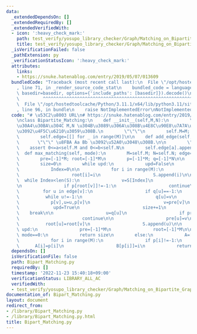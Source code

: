 ```yaml
---
data:
  _extendedDependsOn: []
  _extendedRequiredBy: []
  _extendedVerifiedWith:
  - icon: ':heavy_check_mark:'
    path: test_verify/yosupo_library_checker/Graph/Matching_on_Bipartite_Graph.test.py
    title: test_verify/yosupo_library_checker/Graph/Matching_on_Bipartite_Graph.test.py
  _isVerificationFailed: false
  _pathExtension: py
  _verificationStatusIcon: ':heavy_check_mark:'
  attributes:
    links:
    - https://snuke.hatenablog.com/entry/2019/05/07/013609
  bundledCode: "Traceback (most recent call last):\n  File \"/opt/hostedtoolcache/Python/3.11.1/x64/lib/python3.11/site-packages/onlinejudge_verify/documentation/build.py\"\
    , line 71, in _render_source_code_stat\n    bundled_code = language.bundle(stat.path,\
    \ basedir=basedir, options={'include_paths': [basedir]}).decode()\n          \
    \         ^^^^^^^^^^^^^^^^^^^^^^^^^^^^^^^^^^^^^^^^^^^^^^^^^^^^^^^^^^^^^^^^^^^^^^^^^^^^^^^^^\n\
    \  File \"/opt/hostedtoolcache/Python/3.11.1/x64/lib/python3.11/site-packages/onlinejudge_verify/languages/python.py\"\
    , line 96, in bundle\n    raise NotImplementedError\nNotImplementedError\n"
  code: "# \u53C2\u8003 URL\n# https://snuke.hatenablog.com/entry/2019/05/07/013609\n\
    \nclass Bipartite_Matching:\n    def __init__(self,M,N):\n        \"\"\" \u30B5\
    \u30A4\u30BA\u304C M,N \u304B\u3089\u306A\u308B\u4E8C\u90E8\u7A7A\u30B0\u30E9\u30D5\
    \u3092\u4F5C\u6210\u3059\u308B.\n        \"\"\"\n        self.M=M; self.N=N\n\
    \        self.edge=[[] for _ in range(M)]\n\n    def add_edge(self, a, b):\n \
    \       \"\"\" \u8FBA Aa Bb \u3092\u52A0\u3048\u308B.\n\n        \"\"\"\n    \
    \    assert 0<=a<self.M and 0<=b<self.N\n        self.edge[a].append(b)\n\n  \
    \  def max_matching(self, mode):\n        M=self.M; N=self.N; edge=self.edge\n\
    \        pre=[-1]*M; root=[-1]*M\n        p=[-1]*M; q=[-1]*N\n\n        upd=True\n\
    \        size=0\n        while upd:\n            upd=False\n            S=[]\n\
    \            Index=0\n\n            for i in range(M):\n                if p[i]==-1:\n\
    \                    root[i]=i\n                    S.append(i)\n\n          \
    \  while Index<len(S):\n                v=S[Index]\n                Index+=1\n\
    \n                if p[root[v]]!=-1:\n                    continue\n\n       \
    \         for u in edge[v]:\n                    if q[u]==-1:\n              \
    \          while u!=-1:\n                            q[u]=v\n                \
    \            p[v],u=u,p[v]\n                            v=pre[v]\n           \
    \             upd=True\n                        size+=1\n                    \
    \    break\n\n                    u=q[u]\n                    if pre[u]!=-1:\n\
    \                        continue\n\n                    pre[u]=v\n          \
    \          root[u]=root[v]\n                    S.append(u)\n\n            if\
    \ upd:\n                pre=[-1]*M\n                root=[-1]*M\n\n        if\
    \ mode==0:\n            return size\n        else:\n            A=[-1]*M; B=[-1]*N\n\
    \            for i in range(M):\n                if p[i]!=-1:\n              \
    \      A[i]=p[i]\n                    B[p[i]]=i\n            return size,(A,B)\n"
  dependsOn: []
  isVerificationFile: false
  path: Bipart_Matching.py
  requiredBy: []
  timestamp: '2022-11-23 15:40:18+09:00'
  verificationStatus: LIBRARY_ALL_AC
  verifiedWith:
  - test_verify/yosupo_library_checker/Graph/Matching_on_Bipartite_Graph.test.py
documentation_of: Bipart_Matching.py
layout: document
redirect_from:
- /library/Bipart_Matching.py
- /library/Bipart_Matching.py.html
title: Bipart_Matching.py
---
```


